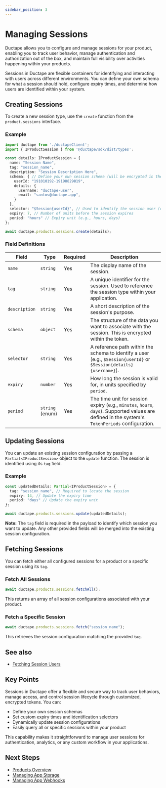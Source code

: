 ```yaml
---
sidebar_position: 3
---
```


# Managing Sessions

Ductape allows you to configure and manage sessions for your product, enabling you to track user behavior, manage authentication and authorization out of the box, and maintain full visibility over activities happening within your products.

Sessions in Ductape are flexible containers for identifying and interacting with users across different environments. You can define your own schema for what a session should hold, configure expiry times, and determine how users are identified within your system.

## Creating Sessions

To create a new session type, use the `create` function from the `product.sessions` interface.

### Example

```ts
import ductape from './ductapeClient';
import { IProductSession } from '@ductape/sdk/dist/types';

const details: IProductSession = {
  name: "Session Name",
  tag: "session_name",
  description: "Session Description Here",
  schema: { // Define your own session schema (will be encrypted in the session token)
    userId: "191010192-19198829819",
    details: {
      username: "ductape-user",
      email: "santos@ductape.app",
    }
  },
  selector: "$Session{userId}", // Used to identify the session user (can also be nested like $Session{details}{username})
  expiry: 7, // Number of units before the session expires
  period: "hours" // Expiry unit (e.g., hours, days)
};

await ductape.products.sessions.create(details);
```

### Field Definitions

| Field         | Type            | Required | Description                                                                                                                                     |
| ------------- | --------------- | -------- | ----------------------------------------------------------------------------------------------------------------------------------------------- |
| `name`        | `string`        | Yes      | The display name of the session.                                                                                                                |
| `tag`         | `string`        | Yes      | A unique identifier for the session. Used to reference the session type within your application.                                                |
| `description` | `string`        | Yes      | A short description of the session's purpose.                                                                                                   |
| `schema`      | `object`        | Yes      | The structure of the data you want to associate with the session. This is encrypted within the token.                                           |
| `selector`    | `string`        | Yes      | A reference path within the schema to identify a user (e.g., `$Session{userId}` or `$Session{details}{username}`).                              |
| `expiry`      | `number`        | Yes      | How long the session is valid for, in units specified by `period`.                                                                              |
| `period`      | `string` (enum) | Yes      | The time unit for session expiry (e.g., `minutes`, `hours`, `days`). Supported values are defined in the system's `TokenPeriods` configuration. |

## Updating Sessions

You can update an existing session configuration by passing a `Partial<IProductSession>` object to the `update` function. The session is identified using its `tag` field.

### Example

```ts
const updatedDetails: Partial<IProductSession> = {
  tag: "session_name", // Required to locate the session
  expiry: 14, // Update the expiry time
  period: "days" // Update the expiry unit
};

await ductape.products.sessions.update(updatedDetails);
```

**Note:**
The `tag` field is required in the payload to identify which session you want to update. Any other provided fields will be merged into the existing session configuration.


## Fetching Sessions

You can fetch either all configured sessions for a product or a specific session using its `tag`.

### Fetch All Sessions

```ts
await ductape.products.sessions.fetchAll();
```

This returns an array of all session configurations associated with your product.

### Fetch a Specific Session

```ts
await ductape.products.sessions.fetch("session_name");
```

This retrieves the session configuration matching the provided `tag`.

## See also

- [Fetching Session Users](./fetching-users.md)

## Key Points

Sessions in Ductape offer a flexible and secure way to track user behaviors, manage access, and control session lifecycle through customized, encrypted tokens. You can:

* Define your own session schemas
* Set custom expiry times and identification selectors
* Dynamically update session configurations
* Easily query all or specific sessions within your product

This capability makes it straightforward to manage user sessions for authentication, analytics, or any custom workflow in your applications.

## Next Steps

* [Products Overview](../getting-started.md)
* [Managing App Storage](../storage/)
* [Managing App Webhooks](../apps/webhooks.md)
